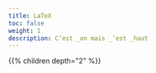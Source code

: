 ```yaml
---
title: LaTeX
toc: false
weight: 1
description: C’est _on mais _’est _haut
---
```

<!--more-->

{{% children depth="2" %}}
